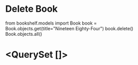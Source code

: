 # Delete Book

from bookshelf.models import Book
book = Book.objects.get(title="Nineteen Eighty-Four")
book.delete()
Book.objects.all()
# <QuerySet []>
